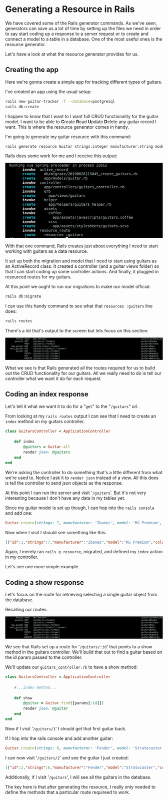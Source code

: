 # Generating a Resource in Rails

We have covered some of the Rails generator commands. As we've seen, generators can save us a lot of time by setting up the files we need in order to say start coding up a response to a server request or to create and connect a model to a table in a database. One of the most useful ones is the resource generator.

Let's have a look at what the resource generator provides for us.

## Creating the app

Here we're gonna create a simple app for tracking different types of guitars.

I've created an app using the usual setup:

```bash
rails new guitar-tracker -T --database=postgresql
rails db:create
```

I happen to know that I want to I want full CRUD functionality for the guitar model. I want to be able to **C**reate **R**ead **U**pdate **D**elete any guitar record I want. This is where the resource generator comes in handy.

I'm going to generate my guitar resource with this command:

```bash
rails generate resource Guitar strings:integer manufacturer:string model:string color:string
```

Rails does some work for me and I receive this output:

![Generate Resource Output](../assets/generate-resource.png)

With that one command, Rails creates just about everything I need to start working with guitars as a data resource.

It set up both the migration and model that I need to start using guitars as an ActiveRecord class. It created a controller (and a guitar views folder) so that I can start coding up some controller actions. And finally, it plugged in resourced routes for my guitars.

At this point we ought to run our migrations to make our model official:

```bash
rails db:migrate
```

I can use this handy command to see what that `resources :guitars` line does:

```bash
rails routes
```

There's a lot that's output to the screen but lets focus on this section:

![Resource Routes](../assets/resource-routes.png)

What we see is that Rails generated all the routes required for us to build out the CRUD functionality for our guitars. All we really need to do is tell our controller what we want it do for each request.

## Coding an index response

Let's tell it what we want it to do for a "`get`" to the "`/guitars`" url.

From looking at my `rails routes` output I can see that I need to create an `index` method on my guitars controller.

```ruby
class GuitarsController < ApplicationController

    def index 
        @guitars = Guitar.all
        render json: @guitars
    end
end
```

We're asking the controller to do something that's a little different from what we're used to. Notice I ask it to `render json` instead of a view. All this does is tell the controller to send json objects as the response.

At this point I can run the server and visit '`/guitars`'. But it's not very interesting because I don't have any data in my tables yet.

Since my guitar model is set up though, I can hop into the `rails console` and add one:

```ruby
Guitar.create(strings: 7, manufacturer: 'Ibanez', model: 'RG Premium', color: 'Twilight Black')
```

Now when I visit I should see something like this:

```json
[{"id":1,"strings":7,"manufacturer":"Ibanez","model":"RG Premium","color":"Twilight Black","created_at":"2019-08-26T23:41:14.362Z","updated_at":"2019-08-26T23:41:14.362Z"}]
```

Again, I merely ran `rails g resource`, migrated, and defined my `index` action in my controller.

Let's see one more simple example.

## Coding a show response

Let's focus on the route for retrieving selecting a single guitar object from the database.

Recalling our routes:

![Resource Routes](../assets/resource-routes.png)

We see that Rails set up a route for '`/guitars/:id`' that points to a show method in the guitars controller. We'll build that out to find a guitar based on the id param passed to the controller.

We'll update our `guitars_controller.rb` to have a show method:

```ruby
class GuitarsController < ApplicationController

    #...index method...

    def show
        @guitar = Guitar.find([params[:id]])
        render json: @guitar
    end
end
```

Now if I visit '`/guitars/1`' I should get that first guitar back.

If I hop into the rails console and add another guitar:

```ruby
Guitar.create(strings: 6, manufacturer: 'Fender', model: 'Stratocaster', color: 'Sunburst')
```

I can now visit '`/guitars/2`' and see the guitar I just created:

```json
[{"id":2,"strings":6,"manufacturer":"Fender","model":"Stratocaster","color":"Sunburst","created_at":"2019-08-27T17:40:34.155Z","updated_at":"2019-08-27T17:40:34.155Z"}]
```

Additionally, if I visit '`/guitars`', I will see all the guitars in the database.

The key here is that after generating the resource, I really only needed to define the methods that a particular route requireed to work.